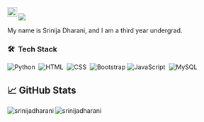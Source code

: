 <a href="https://www.linkedin.com/in/srinijadharani/">
  <img align="left" alt="Srinija's LinkedIN" width="22px" src="https://raw.githubusercontent.com/peterthehan/peterthehan/master/assets/linkedin.svg" />
</a>

![](https://visitor-badge.glitch.me/badge?page_id=srinijadharani)

My name is Srinija Dharani, and I am a third year undergrad.

### 🛠 &nbsp;Tech Stack
![Python](https://img.shields.io/badge/-Python-05122A?style=flat&logo=Python)&nbsp;
![HTML](https://img.shields.io/badge/-HTML-05122A?style=flat&logo=HTML5)&nbsp;
![CSS](https://img.shields.io/badge/-CSS-05122A?style=flat&logo=CSS3&logoColor=1572B6)&nbsp;
![Bootstrap](https://img.shields.io/badge/-Bootstrap-05122A?style=flat&logo=bootstrap&logoColor=563D7C)
![JavaScript](https://img.shields.io/badge/-JavaScript-05122A?style=flat&logo=javascript)&nbsp;
![MySQL](https://img.shields.io/badge/-MySQL-05122A?style=flat&logo=MySQL)&nbsp;

## &#x1f4c8; GitHub Stats
<p align="left"><img align="left" src="https://github-readme-stats.vercel.app/api/top-langs?username=srinijadharani&show_icons=true&locale=en&layout=compact&theme=midnight-purple" alt="srinijadharani" /></p>
 <p><img align="center" src="https://github-readme-streak-stats.herokuapp.com/?user=srinijadharani&theme=midnight-purple" alt="srinijadharani" /></p>
